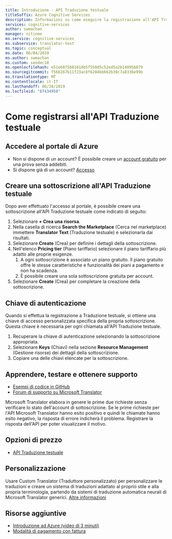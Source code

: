 ```yaml
---
title: Introduzione - API Traduzione testuale
titleSuffix: Azure Cognitive Services
description: Informazioni su come eseguire la registrazione all'API Traduzione testuale e ottenere una chiave di sottoscrizione.
services: cognitive-services
author: swmachan
manager: nitinme
ms.service: cognitive-services
ms.subservice: translator-text
ms.topic: conceptual
ms.date: 06/04/2019
ms.author: swmachan
ms.custom: seodec18
ms.openlocfilehash: e51e6875681618b5f558d5c52ed5a2b14095b079
ms.sourcegitcommit: f56b267b11f23ac8f6284bb662b38c7a8336e99b
ms.translationtype: MT
ms.contentlocale: it-IT
ms.lasthandoff: 06/28/2019
ms.locfileid: "67434958"
---
```

# <a name="how-to-sign-up-for-the-translator-text-api"></a>Come registrarsi all'API Traduzione testuale

## <a name="sign-in-to-the-azure-portal"></a>Accedere al portale di Azure

- Non si dispone di un account? È possibile creare un [account gratuito](https://azure.microsoft.com/free/) per una prova senza addebiti.
- Si dispone già di un account? [Accesso](https://ms.portal.azure.com/)

## <a name="create-a-subscription-to-the-translator-text-api"></a>Creare una sottoscrizione all'API Traduzione testuale

Dopo aver effettuato l'accesso al portale, è possibile creare una sottoscrizione all'API Traduzione testuale come indicato di seguito:

1. Selezionare **+ Crea una risorsa**.
1. Nella casella di ricerca **Search the Marketplace** (Cerca nel marketplace) immettere **Translator Text** (Traduzione testuale) e selezionarla dai risultati.
1. Selezionare **Create** (Crea) per definire i dettagli della sottoscrizione.
1. Nell'elenco **Pricing tier** (Piano tariffario) selezionare il piano tariffario più adatto alle proprie esigenze.
    1. A ogni sottoscrizione è associato un piano gratuito. Il piano gratuito offre le stesse caratteristiche e funzionalità dei piani a pagamento e non ha scadenza.
    1. È possibile creare una sola sottoscrizione gratuita per account.
1. Selezionare **Create** (Crea) per completare la creazione della sottoscrizione.

## <a name="authentication-key"></a>Chiave di autenticazione

Quando si effettua la registrazione a Traduzione testuale, si ottiene una chiave di accesso personalizzata specifica della propria sottoscrizione. Questa chiave è necessaria per ogni chiamata all'API Traduzione testuale.

1. Recuperare la chiave di autenticazione selezionando la sottoscrizione appropriata.
1. Selezionare **Keys** (Chiavi) nella sezione **Resource Management** (Gestione risorse) dei dettagli della sottoscrizione.
1. Copiare una delle chiavi elencate per la sottoscrizione.

## <a name="learn-test-and-get-support"></a>Apprendere, testare e ottenere supporto

- [Esempi di codice in GitHub](https://github.com/MicrosoftTranslator)
- [Forum di supporto su Microsoft Translator](https://www.aka.ms/TranslatorForum)

Microsoft Translator elabora in genere le prime due richieste senza verificare lo stato dell'account di sottoscrizione. Se le prime richieste per l'API Microsoft Translator hanno esito positivo e quindi le chiamate hanno esito negativo, la risposta di errore indicherà il problema. Registrare la risposta dell'API per poter visualizzare il motivo.

## <a name="pricing-options"></a>Opzioni di prezzo

- [API Traduzione testuale](https://azure.microsoft.com/pricing/details/cognitive-services/translator-text-api/)

## <a name="customization"></a>Personalizzazione

Usare Custom Translator (Traduttore personalizzato) per personalizzare le traduzioni e creare un sistema di traduzioni adattato al proprio stile e alla propria terminologia, partendo da sistemi di traduzione automatica neurali di Microsoft Translator generici. [Altre informazioni](customization.md)

## <a name="additional-resources"></a>Risorse aggiuntive

- [Introduzione ad Azure (video di 3 minuti)](https://azure.microsoft.com/get-started/?b=16.24)
- [Modalità di pagamento con fattura](https://azure.microsoft.com/pricing/invoicing/)
